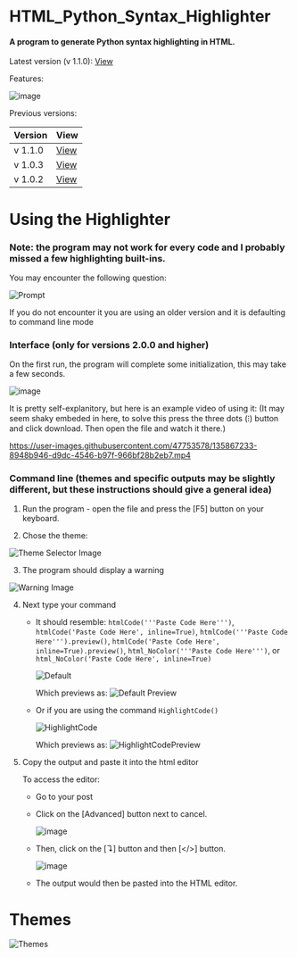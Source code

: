 # HTML_Python_Syntax_Highlighter





#### A program to generate Python syntax highlighting in HTML.

Latest version (v 1.1.0): [View](https://raw.githubusercontent.com/24-Tony/HTML_Python_Syntax_Highlighter/main/Html_Code_Formatter.py)

Features:

![image](https://user-images.githubusercontent.com/47753578/134266827-43405ad9-d251-4cca-997d-0da2afa5a764.png)




Previous versions:

Version | View
------- | -------
v 1.1.0 | [View](https://raw.githubusercontent.com/24-Tony/HTML_Python_Syntax_Highlighter/main/Html_Code_Formatter_v1.1.0.py)
v 1.0.3 | [View](https://raw.githubusercontent.com/24-Tony/HTML_Python_Syntax_Highlighter/main/Html_Code_Formatter_v1.0.3.py)
v 1.0.2 | [View](https://raw.githubusercontent.com/24-Tony/HTML_Python_Syntax_Highlighter/main/Html_Code_Formatter_v1.0.2.py)



# Using the Highlighter
### Note: the program may not work for every code and I probably missed a few highlighting built-ins.

You may encounter the following question:

![Prompt](https://user-images.githubusercontent.com/47753578/135868355-1114f226-4375-4dbb-bb7b-d25e62421e27.png)

If you do not encounter it you are using an older version and it is defaulting to command line mode

### Interface (only for versions 2.0.0 and higher)

On the first run, the program will complete some initialization, this may take a few seconds.

![image](https://user-images.githubusercontent.com/47753578/135868809-c35af2e3-8c7a-4234-8ef5-e267b817ab7f.png)

It is pretty self-explanitory, but here is an example video of using it: (It may seem shaky embeded in here, to solve this press the three dots (⁝) button and click download. Then open the file and watch it there.)

https://user-images.githubusercontent.com/47753578/135867233-8948b946-d9dc-4546-b97f-966bf28b2eb7.mp4

### Command line (themes and specific outputs may be slightly different, but these instructions should give a general idea)

1. Run the program - open the file and press the [F5] button on your keyboard.
     
2. Chose the theme:

![Theme Selector Image](https://user-images.githubusercontent.com/47753578/134692006-8336ba67-ee67-4a8a-b032-b81a911d53f3.png)

3. The program should display a warning

![Warning Image](https://user-images.githubusercontent.com/47753578/134692671-8fec5c86-5366-4c4a-a0b8-95886c74e19b.png)

4. Next type your command 

   - It should resemble: `htmlCode('''Paste Code Here''')`, `htmlCode('Paste Code Here', inline=True)`, `htmlCode('''Paste Code Here''').preview()`, `htmlCode('Paste Code Here', inline=True).preview()`, `html_NoColor('''Paste Code Here''')`, or  `html_NoColor('Paste Code Here', inline=True)`

      ![Default](https://user-images.githubusercontent.com/47753578/134693555-81df5bea-a77f-4c54-b00b-288b24ff6f8c.png)
  
       Which previews as: 
       ![Default Preview](https://user-images.githubusercontent.com/47753578/134693670-b697d323-b052-497e-9f40-148c23fab72e.png)

    - Or if you are using the command `HighlightCode()`
  
      ![HighlightCode](https://user-images.githubusercontent.com/47753578/134694295-9035c07c-0f35-4538-b1af-b1d64f62d7b4.png)

       Which previews as: 
       ![HighlightCodePreview](https://user-images.githubusercontent.com/47753578/134693670-b697d323-b052-497e-9f40-148c23fab72e.png)

5. Copy the output and paste it into the html editor
    
    To access the editor:
      - Go to your post
      - Click on the [Advanced] button next to cancel.

        ![image](https://user-images.githubusercontent.com/47753578/134343985-b3aafade-89b0-4602-b7d9-f63972bc74dc.png)

      - Then, click on the [↴] button and then [</>] button.

        ![image](https://user-images.githubusercontent.com/47753578/134344062-2323b561-8c45-4076-83e0-4acd5806ac11.png)

      - The output would then be pasted into the HTML editor.






# Themes
![Themes](https://user-images.githubusercontent.com/47753578/134695081-48a1d83f-c6e6-494b-ab3f-2fb3eed94b7f.png)

